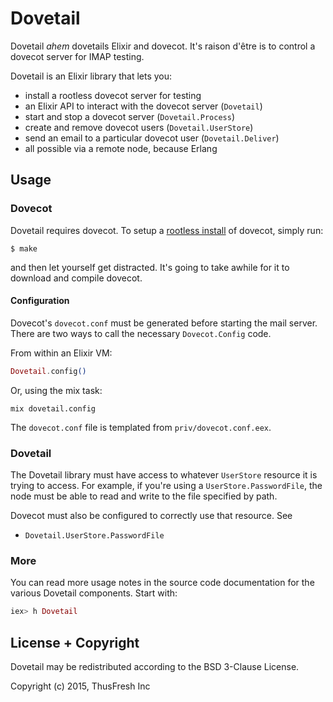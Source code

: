 # Dovetail

Dovetail *ahem* dovetails Elixir and dovecot. It's raison d'être is to control a
dovecot server for IMAP testing.

Dovetail is an Elixir library that lets you:

- install a rootless dovecot server for testing
- an Elixir API to interact with the dovecot server (`Dovetail`)
- start and stop a dovecot server (`Dovetail.Process`)
- create and remove dovecot users (`Dovetail.UserStore`)
- send an email to a particular dovecot user (`Dovetail.Deliver`)
- all possible via a remote node, because Erlang

## Usage

### Dovecot

Dovetail requires dovecot. To setup a
[rootless install](http://wiki2.dovecot.org/HowTo/Rootless) of dovecot, simply
run:

```shell
$ make
```

and then let yourself get distracted. It's going to take awhile for it to
download and compile dovecot.

#### Configuration

Dovecot's `dovecot.conf` must be generated before starting the mail server. There
are two ways to call the necessary `Dovecot.Config` code.

From within an Elixir VM:

```elixir
Dovetail.config()
```

Or, using the mix task:

```shell
mix dovetail.config
```

The `dovecot.conf` file is templated from `priv/dovecot.conf.eex`.

### Dovetail

The Dovetail library must have access to whatever `UserStore` resource it is
trying to access. For example, if you're using a `UserStore.PasswordFile`, the
node must be able to read and write to the file specified by path.

Dovecot must also be configured to correctly use that resource. See

- `Dovetail.UserStore.PasswordFile`

### More

You can read more usage notes in the source code documentation for the various
Dovetail components. Start with:

```elixir
iex> h Dovetail
```

## License + Copyright

Dovetail may be redistributed according to the BSD 3-Clause License.

Copyright (c) 2015, ThusFresh Inc
